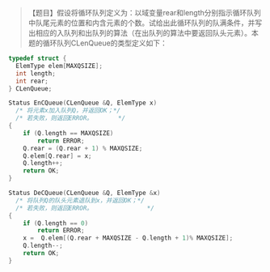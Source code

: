 >【题目】假设将循环队列定义为：以域变量rear和length分别指示循环队列中队尾元素的位置和内含元素的个数。试给出此循环队列的队满条件，并写出相应的入队列和出队列的算法（在出队列的算法中要返回队头元素）。本题的循环队列CLenQueue的类型定义如下：
``` c
typedef struct {
  ElemType elem[MAXQSIZE];
  int length;
  int rear;
} CLenQueue;
```
``` c++
Status EnCQueue(CLenQueue &Q, ElemType x)
  /* 将元素x加入队列Q，并返回OK；*/
  /* 若失败，则返回ERROR。       */
{
    if (Q.length == MAXQSIZE)
        return ERROR;
    Q.rear = (Q.rear + 1) % MAXQSIZE;
    Q.elem[Q.rear] = x; 
    Q.length++; 
    return OK;
}
```
``` c++
Status DeCQueue(CLenQueue &Q, ElemType &x)
  /* 将队列Q的队头元素退队到x，并返回OK；*/
  /* 若失败，则返回ERROR。               */
{
    if (Q.length == 0)
        return ERROR;
    x =  Q.elem[(Q.rear + MAXQSIZE - Q.length + 1)% MAXQSIZE];
    Q.length--;
    return OK; 
}
```
